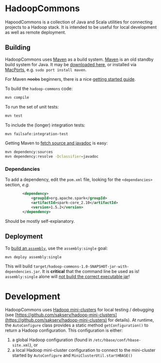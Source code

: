 # HadoopCommons

HapoodCommons is a collection of Java and Scala utilities for connecting projects to a Hadoop stack.  It is intended to be useful for local development as well as remote deployment.

## Building

HadoopCommons uses [Maven](http://gradle.org/) as a build system.  [Maven](https://maven.apache.org/index.html) is an old standby build system for Java.  It may be [downloaded here](https://maven.apache.org/download.cgi), or installed via [MacPorts](https://www.macports.org/), e.g. `sudo port install maven`.

For Maven <del>noobs</del> beginners, there is a nice [getting started guide](http://maven.apache.org/guides/getting-started/index.htm).

To build the `hadoop-commons` code:

``` bash
mvn compile
```

To run the set of unit tests:

```bash
mvn test
```

To include the (longer) integration tests:

```bash
mvn failsafe:integration-test
```

Getting Maven to [fetch source and javadoc](http://tedwise.com/2010/01/27/maven-micro-tip-get-sources-and-javadocs/) is easy:

```bash
mvn dependency:sources
mvn dependency:resolve -Dclassifier=javadoc
```

### Dependancies

To add a dependency, edit the `pom.xml` file, looking for the `<dependancies>` section, *e.g.*

```xml
        <dependency>
            <groupId>org.apache.spark</groupId>
            <artifactId>spark-core_2.10</artifactId>
            <version>1.5.2</version>
        </dependency>
```

Should be mostly self-explanatory.

## Deployment

To [build an `assembly`](http://maven.apache.org/plugins/maven-assembly-plugin/), use the `assembly:single` goal:

```bash
mvn deploy assembly:single
```

This will build `target/hadoop-commons-1.0-SNAPSHOT-jar-with-dependencies.jar`.  It is **critical** that the command line be used as is!  `assembly:single` alone will [not build the correct executable jar](http://stackoverflow.com/a/574650/334619)!

# Development

HadoopCommons uses [Hadoop mini-clusters](http://www.lopakalogic.com/articles/hadoop-articles/hadoop-testing-with-minicluster/) for local testing / debugging (see [https://github.com/sakserv/hadoop-mini-clusters](https://github.com/sakserv/hadoop-mini-clusters) for details).  At runtime, the `AutoConfigure` class provides a static method `getConfiguration()` to return a Hadoop configuration.  This configuration is either:

1. a global Hadoop configuration (found in `/etc/hbase/conf/hbase-site.xml`), or
2. a local Hadoop mini-cluster configuration to connect to the mini-cluster started by `AutoConfigure` and `MiniClusterUtil.startHBASE()`
